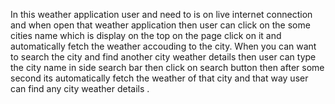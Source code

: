 In this weather application user and need to is on live internet connection and when open that weather application then user can click on the some cities name which is display on the top on the page click on it and automatically fetch the weather accouding to the city. When you can want to search the city and find another city weather details then user can type the city name in side search bar then click on search button then after some second its automatically fetch the weather of that city and that way user can find any city weather details .
